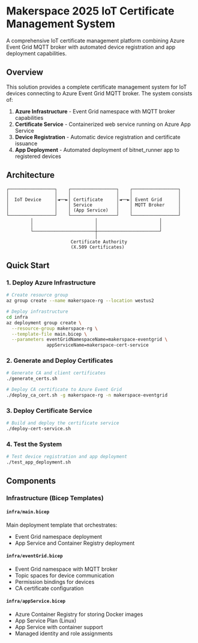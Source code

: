 # Makerspace 2025 IoT Certificate Management System

A comprehensive IoT certificate management platform combining Azure Event Grid MQTT broker with automated device registration and app deployment capabilities.

## Overview

This solution provides a complete certificate management system for IoT devices connecting to Azure Event Grid MQTT broker. The system consists of:

1. **Azure Infrastructure** - Event Grid namespace with MQTT broker capabilities
2. **Certificate Service** - Containerized web service running on Azure App Service  
3. **Device Registration** - Automatic device registration and certificate issuance
4. **App Deployment** - Automated deployment of bitnet_runner app to registered devices

## Architecture

```
┌─────────────────┐    ┌─────────────────┐    ┌─────────────────┐
│                 │    │                 │    │                 │
│  IoT Device     │◄──►│ Certificate     │◄──►│ Event Grid      │
│                 │    │ Service         │    │ MQTT Broker     │
│                 │    │ (App Service)   │    │                 │
└─────────────────┘    └─────────────────┘    └─────────────────┘
         │                       │                       │
         │                       │                       │
         └───────────────────────┼───────────────────────┘
                                 │
                        Certificate Authority
                        (X.509 Certificates)
```

## Quick Start

### 1. Deploy Azure Infrastructure

```bash
# Create resource group
az group create --name makerspace-rg --location westus2

# Deploy infrastructure  
cd infra
az deployment group create \
  --resource-group makerspace-rg \
  --template-file main.bicep \
  --parameters eventGridNamespaceName=makerspace-eventgrid \
               appServiceName=makerspace-cert-service
```

### 2. Generate and Deploy Certificates

```bash
# Generate CA and client certificates
./generate_certs.sh

# Deploy CA certificate to Azure Event Grid
./deploy_ca_cert.sh -g makerspace-rg -n makerspace-eventgrid
```

### 3. Deploy Certificate Service

```bash
# Build and deploy the certificate service
./deploy-cert-service.sh
```

### 4. Test the System

```bash
# Test device registration and app deployment
./test_app_deployment.sh
```

## Components

### Infrastructure (Bicep Templates)

#### `infra/main.bicep`
Main deployment template that orchestrates:
- Event Grid namespace deployment
- App Service and Container Registry deployment

#### `infra/eventGrid.bicep`
- Event Grid namespace with MQTT broker
- Topic spaces for device communication  
- Permission bindings for devices
- CA certificate configuration

#### `infra/appService.bicep`
- Azure Container Registry for storing Docker images
- App Service Plan (Linux)
- App Service with container support
- Managed identity and role assignments
